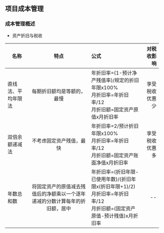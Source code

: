 ## 项目成本管理
### 成本管理概述

* 资产折旧与税收

| 名称 | 特点 | 公式 | 对税收影响
| ---------- | :-------: | :------- | -------:
| 直线法、平均年限法 | 每期折旧额均是等额的，最慢 | 年折旧率=(1-预计净产残值率)/规定的折旧年限x100% <br> 月折旧率=年折旧率/12 <br> 月折旧额=固定资产原值x月折旧率| 享受税收优惠少
| 双倍余额递减法 | 不考虑固定资产残值，最快 |  年折旧率=2/预计折旧年限x100% <br> 月折旧率=年折旧率/12 <br> 月折旧额=固定资产账面净值x月折旧率 | 享受税收优惠多
| 年数总和数 | 将固定资产的原值减去残值后的净额乘以一个逐年递减的分数计算每年的折旧额，居中 | 年折旧率=(折旧年限-已使用年数)/(折旧年限x(折旧年限+1)/2) <br> 月折旧率=年折旧率/12 <br> 月折旧额=(固定资产原值-预计残值)x月折旧率 | --
